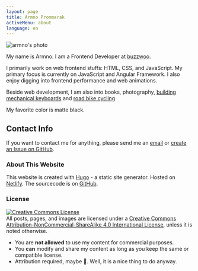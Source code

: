 ```yaml
---
layout: page
title: Armno Prommarak
activeMenu: about
language: en
---
```



<div class="about-columns">
  <div>
    <img src="/img/home1.jpg" alt="armno's photo">
  </div>
  <div>
    <p class="lead">
      My name is Armno. I am a Frontend Developer at <a href="https://buzzwoo.de" target="_blank" rel="noopener">buzzwoo</a>.
    </p>
    <p>
    I primarily work on web frontend stuffs: HTML, CSS, and JavaScript.
    My primary focus is currently on JavaScript and Angular Framework.
    I also enjoy digging into frontend performance and web animations.
    </p>
    <p>
    Beside web development, I am also into books, photography,
      <a href="https://armno.in.th/2017/08/20/building-custom-mechanical-keyboard/">building mechanical keyboards</a> and
      <a href="https://www.strava.com/athletes/3637623">road bike cycling</a>
    </p>
    <p>My favorite color is matte black.</p>
  </div>
</div>

## Contact Info

If you want to contact me for anything, please send me an [email](mailto:monkeyarmno@gmail.com)
or [create an Issue on GitHub](https://github.com/armno/armno/issues/new).

### About This Website

This website is created with [Hugo](https://gohugo.io/) - a static site generator. Hosted on [Netlify](https://www.netlify.com/).
The sourcecode is on [GitHub](https://github.com/armno/blog).

### License

<a rel="license" href="https://creativecommons.org/licenses/by-nc-sa/4.0/"><img alt="Creative Commons License" style="border-width:0" src="https://i.creativecommons.org/l/by-nc-sa/4.0/88x31.png" /></a><br>All posts, pages, and images are licensed under a <a rel="license" href="https://creativecommons.org/licenses/by-nc-sa/4.0/">Creative Commons Attribution-NonCommercial-ShareAlike 4.0 International License</a>,
unless it is noted otherwise.

- You are **not allowed** to use my content for commercial purposes.
- You **can** modify and share my content as long as you keep the same or compatible license.
- Attribution required, maybe 🤔. Well, it is a nice thing to do anyway.
